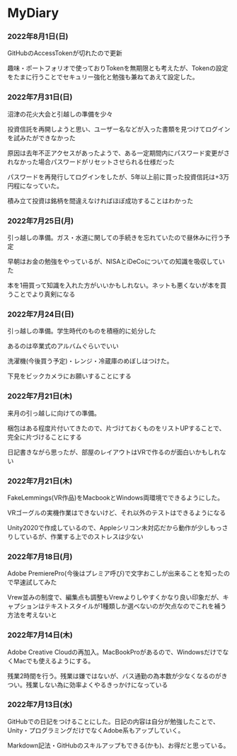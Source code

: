 # MyDiary
### 2022年8月1日(日)
<p>GitHubのAccessTokenが切れたので更新</p>
<p>趣味・ポートフォリオで使っておりTokenを無期限とも考えたが、Tokenの設定をたまに行うことでセキュリー強化と勉強も兼ねてあえて設定した。</p>


### 2022年7月31日(日)
<p>沼津の花火大会と引越しの準備を少々</p>
<p>投資信託を再開しようと思い、ユーザー名などが入った書類を見つけてログインを試みたができなかった</p>
<p>原因は去年不正アクセスがあったようで、ある一定期間内にパスワード変更がされなかった場合パスワードがリセットさせられる仕様だった</p>
<p>パスワードを再発行してログインをしたが、5年以上前に買った投資信託は+3万円程になっていた。</p>
<p>積み立て投資は銘柄を間違えなければほぼ成功することはわかった</p>


### 2022年7月25日(月)
<p>引っ越しの準備。ガス・水道に関しての手続きを忘れていたので昼休みに行う予定</p>
<p>早朝はお金の勉強をやっているが、NISAとiDeCoについての知識を吸収していた</p>
<p>本を1冊買って知識を入れた方がいいかもしれない。ネットも悪くないが本を買うことでより真剣になる</p>


### 2022年7月24日(日)
<p>引っ越しの準備。学生時代のものを積極的に処分した</p>
<p>あるのは卒業式のアルバムぐらいでいい</p>
<p>洗濯機(今後買う予定)・レンジ・冷蔵庫のめぼしはつけた。</p>
<p>下見をビックカメラにお願いすることにする</p>

### 2022年7月21日(木)
<p>来月の引っ越しに向けての準備。</p>
<p>梱包はある程度片付いてきたので、片づけておくものをリストUPすることで、完全に片づけることにする</p>
<p>日記書きながら思ったが、部屋のレイアウトはVRで作るのが面白いかもしれない</p>


### 2022年7月21日(木)
<p>FakeLemmings(VR作品)をMacbookとWindows両環境でできるようにした。</p>
<p>VRゴーグルの実機作業はできないけど、それ以外のテストはできるようになる</p>
<p>Unity2020で作成しているので、Appleシリコン未対応だから動作が少しもっさりしているが、作業する上でのストレスは少ない</p>

### 2022年7月18日(月)
<p>Adobe PremierePro(今後はプレミア呼び)で文字おこしが出来ることを知ったので早速試してみた</p>
<p>Vrew並みの制度で、編集点も調整もVrewよりしやすくかなり良い印象だが、キャプションはテキストスタイルが1種類しか選べないのが欠点なのでこれを補う方法を考えないと</p>

### 2022年7月14日(木)
<p>Adobe Creative Cloudの再加入。MacBookProがあるので、WindowsだけでなくMacでも使えるようにする。</p>
<p>残業2時間を行う。残業は嫌ではないが、バス通勤の為本数が少なくなるのがきつい。残業しない為に効率よくやるきっかけになっている</p>

### 2022年7月13日(水)
<p>GitHubでの日記をつけることにした。日記の内容は自分が勉強したことで、Unity・プログラミングだけでなくAdobe系もアップしていく。</p>
<p>Markdown記法・GitHubのスキルアップもできる(かも)、お得だと思っている。</p>
